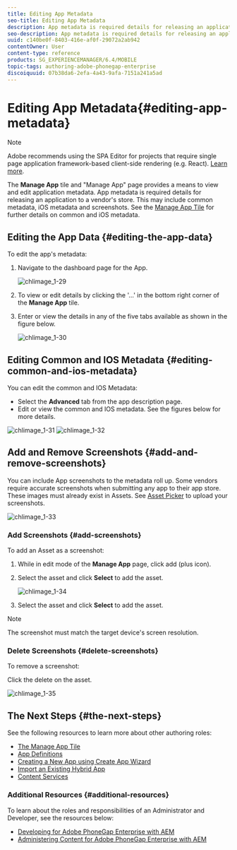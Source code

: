 ```yaml
---
title: Editing App Metadata
seo-title: Editing App Metadata
description: App metadata is required details for releasing an application to a vendor's store. Follow this page to learn about editing app data.
seo-description: App metadata is required details for releasing an application to a vendor's store. Follow this page to learn about editing app data.
uuid: c140be0f-8403-416e-af0f-29072a2ab942
contentOwner: User
content-type: reference
products: SG_EXPERIENCEMANAGER/6.4/MOBILE
topic-tags: authoring-adobe-phonegap-enterprise
discoiquuid: 07b38da6-2efa-4a43-9afa-7151a241a5ad
---
```


# Editing App Metadata{#editing-app-metadata}

>[!NOTE]
>
>Adobe recommends using the SPA Editor for projects that require single page application framework-based client-side rendering (e.g. React). [Learn more](/help/sites-developing/spa-overview.md).

The **Manage App** tile and "Manage App" page provides a means to view and edit application metadata. App metadata is required details for releasing an application to a vendor's store. This may include common metadata, iOS metadata and screenshots. See the [Manage App Tile](/help/mobile/phonegap-app-details-tile.md) for further details on common and iOS metadata.

## Editing the App Data {#editing-the-app-data}

To edit the app's metadata:

1. Navigate to the dashboard page for the App.

   ![chlimage_1-29](assets/chlimage_1-29.png)

1. To view or edit details by clicking the '...' in the bottom right corner of the **Manage App** tile.

1. Enter or view the details in any of the five tabs available as shown in the figure below.

   ![chlimage_1-30](assets/chlimage_1-30.png)

## Editing Common and IOS Metadata {#editing-common-and-ios-metadata}

You can edit the common and IOS Metadata:

* Select the **Advanced** tab from the app description page.
* Edit or view the common and IOS metadata. See the figures below for more details.

![chlimage_1-31](assets/chlimage_1-31.png) ![chlimage_1-32](assets/chlimage_1-32.png)

## Add and Remove Screenshots {#add-and-remove-screenshots}

You can include App screenshots to the metadata roll up. Some vendors require accurate screenshots when submitting any app to their app store. These images must already exist in Assets. See [Asset Picker](/help/assets/asset-selector.md) to upload your screenshots.

![chlimage_1-33](assets/chlimage_1-33.png)

### Add Screenshots {#add-screenshots}

To add an Asset as a screenshot:

1. While in edit mode of the **Manage App** page, click add (plus icon).  
1. Select the asset and click **Select** to add the asset.

   ![chlimage_1-34](assets/chlimage_1-34.png)

1. Select the asset and click **Select** to add the asset.

>[!NOTE]
>
>The screenshot must match the target device's screen resolution.

### Delete Screenshots {#delete-screenshots}

To remove a screenshot:

Click the delete on the asset.

![chlimage_1-35](assets/chlimage_1-35.png)

## The Next Steps {#the-next-steps}

See the following resources to learn more about other authoring roles:

* [The Manage App Tile](/help/mobile/phonegap-app-details-tile.md)
* [App Definitions](/help/mobile/phonegap-app-definitions.md)
* [Creating a New App using Create App Wizard](/help/mobile/phonegap-create-new-app.md)
* [Import an Existing Hybrid App](/help/mobile/phonegap-import-hybrid-app.md)
* [Content Services](/help/mobile/develop-content-as-a-service.md)

### Additional Resources {#additional-resources}

To learn about the roles and responsibilities of an Administrator and Developer, see the resources below:

* [Developing for Adobe PhoneGap Enterprise with AEM](/help/mobile/developing-in-phonegap.md)
* [Administering Content for Adobe PhoneGap Enterprise with AEM](/help/mobile/administer-phonegap.md)
